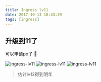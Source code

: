 ```yaml
---
title: Ingress lv11
date: 2017-10-13 10:43:39
tags: [ingress]
---
```


## 升级到11了

可以申请po了 🌝

![ingress-lv11](WechatIMG128.jpeg)
![ingress-lv11](WechatIMG129.jpeg)
![ingress-lv11](WechatIMG130.jpeg)

> 估计lv12得到明年
